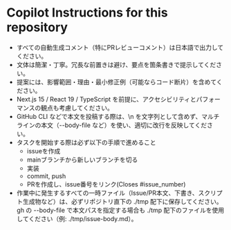# Copilot Instructions for this repository

- すべての自動生成コメント（特にPRレビューコメント）は日本語で出力してください。
- 文体は簡潔・丁寧。冗長な前置きは避け、要点を箇条書きで提示してください。
- 提案には、影響範囲・理由・最小修正例（可能ならコード断片）を含めてください。
- Next.js 15 / React 19 / TypeScript を前提に、アクセシビリティとパフォーマンスの観点も考慮してください。
- GitHub CLI などで本文を投稿する際は、\n を文字列として含めず、マルチラインの本文（--body-file など）を使い、適切に改行を反映してください。
- タスクを開始する際は必ず以下の手順で進めること
   - issueを作成
   - mainブランチから新しいブランチを切る
   - 実装
   - commit, push
   - PRを作成し、issue番号をリンク(Closes #issue_number)
- 作業中に発生するすべての一時ファイル（Issue/PR本文、下書き、スクリプト生成物など）は、必ずリポジトリ直下の ./tmp 配下に保存してください。gh の --body-file で本文パスを指定する場合も ./tmp 配下のファイルを使用してください（例: ./tmp/issue-body.md）。
